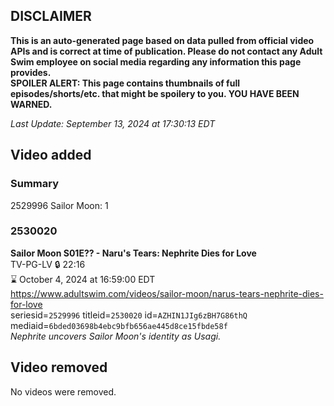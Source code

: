 ## DISCLAIMER
**This is an auto-generated page based on data pulled from official video APIs and is correct at time of publication. Please do not contact any Adult Swim employee on social media regarding any information this page provides.**  
**SPOILER ALERT: This page contains thumbnails of full episodes/shorts/etc. that might be spoilery to you. YOU HAVE BEEN WARNED.**  

_Last Update: September 13, 2024 at 17:30:13 EDT_
## Video added
### Summary
2529996 Sailor Moon: 1  
### 2530020
**Sailor Moon S01E?? - Naru's Tears: Nephrite Dies for Love**  
TV-PG-LV 🔒 22:16  
⌛ October 4, 2024 at 16:59:00 EDT  
https://www.adultswim.com/videos/sailor-moon/narus-tears-nephrite-dies-for-love  
seriesid=`2529996` titleid=`2530020` id=`AZHIN1JIg6zBH7G86thQ` mediaid=`6bded03698b4ebc9bfb656ae445d8ce15fbde58f`  
_Nephrite uncovers Sailor Moon's identity as Usagi._  
## Video removed
No videos were removed.  
